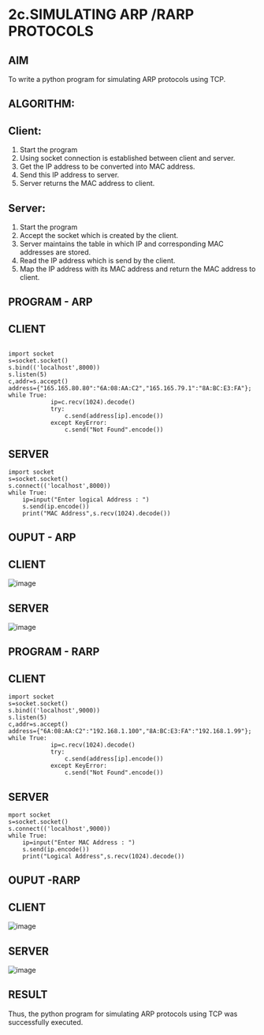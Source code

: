# 2c.SIMULATING ARP /RARP PROTOCOLS
## AIM
To write a python program for simulating ARP protocols using TCP.
## ALGORITHM:
## Client:
1. Start the program
2. Using socket connection is established between client and server.
3. Get the IP address to be converted into MAC address.
4. Send this IP address to server.
5. Server returns the MAC address to client.
## Server:
1. Start the program
2. Accept the socket which is created by the client.
3. Server maintains the table in which IP and corresponding MAC addresses are
stored.
4. Read the IP address which is send by the client.
5. Map the IP address with its MAC address and return the MAC address to client.

## PROGRAM - ARP
## CLIENT
```
 
import socket 
s=socket.socket() 
s.bind(('localhost',8000)) 
s.listen(5) 
c,addr=s.accept() 
address={"165.165.80.80":"6A:08:AA:C2","165.165.79.1":"8A:BC:E3:FA"}; 
while True: 
            ip=c.recv(1024).decode() 
            try: 
                c.send(address[ip].encode()) 
            except KeyError: 
                c.send("Not Found".encode())      
```
## SERVER
```
import socket 
s=socket.socket() 
s.connect(('localhost',8000)) 
while True:   
    ip=input("Enter logical Address : ") 
    s.send(ip.encode()) 
    print("MAC Address",s.recv(1024).decode()) 
```
## OUPUT - ARP
## CLIENT
![image](https://github.com/JayaAbirami/2c.ARP_RARP_PROTOCOLS/assets/151487010/17a7da6a-e780-4fd8-8ef9-fcf5d64cf39f)

## SERVER

![image](https://github.com/JayaAbirami/2c.ARP_RARP_PROTOCOLS/assets/151487010/73e07ed6-a69f-4575-bbe6-4853bede20c0)

## PROGRAM - RARP
## CLIENT
```
import socket 
s=socket.socket() 
s.bind(('localhost',9000)) 
s.listen(5) 
c,addr=s.accept() 
address={"6A:08:AA:C2":"192.168.1.100","8A:BC:E3:FA":"192.168.1.99"}; 
while True: 
            ip=c.recv(1024).decode() 
            try: 
                c.send(address[ip].encode()) 
            except KeyError: 
                c.send("Not Found".encode())         
```
## SERVER
```
mport socket 
s=socket.socket() 
s.connect(('localhost',9000)) 
while True: 
    ip=input("Enter MAC Address : ")  
    s.send(ip.encode()) 
    print("Logical Address",s.recv(1024).decode()) 
```
## OUPUT -RARP
## CLIENT

![image](https://github.com/JayaAbirami/2c.ARP_RARP_PROTOCOLS/assets/151487010/d01a72e3-e374-4b24-a989-5b74422d2c41)

## SERVER

![image](https://github.com/JayaAbirami/2c.ARP_RARP_PROTOCOLS/assets/151487010/424f84fa-3f71-49fd-adc2-e5da86135767)

## RESULT
Thus, the python program for simulating ARP protocols using TCP was successfully 
executed.
